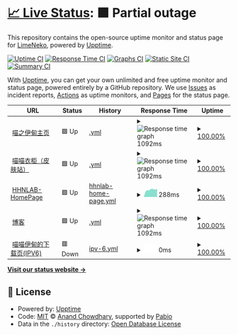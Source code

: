 # [📈 Live Status](https://demo.upptime.js.org): <!--live status--> **🟧 Partial outage**

This repository contains the open-source uptime monitor and status page for [LimeNeko](hhnlab.cn), powered by [Upptime](https://github.com/upptime/upptime).

[![Uptime CI](https://github.com/Fudujilm/upptime/workflows/Uptime%20CI/badge.svg)](https://github.com/Fudujilm/upptime/actions?query=workflow%3A%22Uptime+CI%22)
[![Response Time CI](https://github.com/Fudujilm/upptime/workflows/Response%20Time%20CI/badge.svg)](https://github.com/Fudujilm/upptime/actions?query=workflow%3A%22Response+Time+CI%22)
[![Graphs CI](https://github.com/Fudujilm/upptime/workflows/Graphs%20CI/badge.svg)](https://github.com/Fudujilm/upptime/actions?query=workflow%3A%22Graphs+CI%22)
[![Static Site CI](https://github.com/Fudujilm/upptime/workflows/Static%20Site%20CI/badge.svg)](https://github.com/Fudujilm/upptime/actions?query=workflow%3A%22Static+Site+CI%22)
[![Summary CI](https://github.com/Fudujilm/upptime/workflows/Summary%20CI/badge.svg)](https://github.com/Fudujilm/upptime/actions?query=workflow%3A%22Summary+CI%22)

With [Upptime](https://upptime.js.org), you can get your own unlimited and free uptime monitor and status page, powered entirely by a GitHub repository. We use [Issues](https://github.com/Fudujilm/upptime/issues) as incident reports, [Actions](https://github.com/Fudujilm/upptime/actions) as uptime monitors, and [Pages](https://demo.upptime.js.org) for the status page.

<!--start: status pages-->
<!-- This summary is generated by Upptime (https://github.com/upptime/upptime) -->
<!-- Do not edit this manually, your changes will be overwritten -->
<!-- prettier-ignore -->
| URL | Status | History | Response Time | Uptime |
| --- | ------ | ------- | ------------- | ------ |
| <img alt="" src="https://icons.duckduckgo.com/ip3/mzyd.work.ico" height="13"> [喵之伊甸主页](https://mzyd.work) | 🟩 Up | [.yml](https://github.com/FuDujilm/upptime/commits/HEAD/history/.yml) | <details><summary><img alt="Response time graph" src="./graphs//response-time-week.png" height="20"> 1092ms</summary><br><a href="https://status.mzyd.work/history/"><img alt="Response time 963" src="https://img.shields.io/endpoint?url=https%3A%2F%2Fraw.githubusercontent.com%2FFuDujilm%2Fupptime%2FHEAD%2Fapi%2F%2Fresponse-time.json"></a><br><a href="https://status.mzyd.work/history/"><img alt="24-hour response time 1229" src="https://img.shields.io/endpoint?url=https%3A%2F%2Fraw.githubusercontent.com%2FFuDujilm%2Fupptime%2FHEAD%2Fapi%2F%2Fresponse-time-day.json"></a><br><a href="https://status.mzyd.work/history/"><img alt="7-day response time 1092" src="https://img.shields.io/endpoint?url=https%3A%2F%2Fraw.githubusercontent.com%2FFuDujilm%2Fupptime%2FHEAD%2Fapi%2F%2Fresponse-time-week.json"></a><br><a href="https://status.mzyd.work/history/"><img alt="30-day response time 958" src="https://img.shields.io/endpoint?url=https%3A%2F%2Fraw.githubusercontent.com%2FFuDujilm%2Fupptime%2FHEAD%2Fapi%2F%2Fresponse-time-month.json"></a><br><a href="https://status.mzyd.work/history/"><img alt="1-year response time 963" src="https://img.shields.io/endpoint?url=https%3A%2F%2Fraw.githubusercontent.com%2FFuDujilm%2Fupptime%2FHEAD%2Fapi%2F%2Fresponse-time-year.json"></a></details> | <details><summary><a href="https://status.mzyd.work/history/">100.00%</a></summary><a href="https://status.mzyd.work/history/"><img alt="All-time uptime 100.00%" src="https://img.shields.io/endpoint?url=https%3A%2F%2Fraw.githubusercontent.com%2FFuDujilm%2Fupptime%2FHEAD%2Fapi%2F%2Fuptime.json"></a><br><a href="https://status.mzyd.work/history/"><img alt="24-hour uptime 100.00%" src="https://img.shields.io/endpoint?url=https%3A%2F%2Fraw.githubusercontent.com%2FFuDujilm%2Fupptime%2FHEAD%2Fapi%2F%2Fuptime-day.json"></a><br><a href="https://status.mzyd.work/history/"><img alt="7-day uptime 100.00%" src="https://img.shields.io/endpoint?url=https%3A%2F%2Fraw.githubusercontent.com%2FFuDujilm%2Fupptime%2FHEAD%2Fapi%2F%2Fuptime-week.json"></a><br><a href="https://status.mzyd.work/history/"><img alt="30-day uptime 100.00%" src="https://img.shields.io/endpoint?url=https%3A%2F%2Fraw.githubusercontent.com%2FFuDujilm%2Fupptime%2FHEAD%2Fapi%2F%2Fuptime-month.json"></a><br><a href="https://status.mzyd.work/history/"><img alt="1-year uptime 100.00%" src="https://img.shields.io/endpoint?url=https%3A%2F%2Fraw.githubusercontent.com%2FFuDujilm%2Fupptime%2FHEAD%2Fapi%2F%2Fuptime-year.json"></a></details>
| <img alt="" src="https://icons.duckduckgo.com/ip3/skin.mzyd.work.ico" height="13"> [喵喵衣柜（皮肤站）](https://skin.mzyd.work) | 🟩 Up | [.yml](https://github.com/FuDujilm/upptime/commits/HEAD/history/.yml) | <details><summary><img alt="Response time graph" src="./graphs//response-time-week.png" height="20"> 1092ms</summary><br><a href="https://status.mzyd.work/history/"><img alt="Response time 963" src="https://img.shields.io/endpoint?url=https%3A%2F%2Fraw.githubusercontent.com%2FFuDujilm%2Fupptime%2FHEAD%2Fapi%2F%2Fresponse-time.json"></a><br><a href="https://status.mzyd.work/history/"><img alt="24-hour response time 1229" src="https://img.shields.io/endpoint?url=https%3A%2F%2Fraw.githubusercontent.com%2FFuDujilm%2Fupptime%2FHEAD%2Fapi%2F%2Fresponse-time-day.json"></a><br><a href="https://status.mzyd.work/history/"><img alt="7-day response time 1092" src="https://img.shields.io/endpoint?url=https%3A%2F%2Fraw.githubusercontent.com%2FFuDujilm%2Fupptime%2FHEAD%2Fapi%2F%2Fresponse-time-week.json"></a><br><a href="https://status.mzyd.work/history/"><img alt="30-day response time 958" src="https://img.shields.io/endpoint?url=https%3A%2F%2Fraw.githubusercontent.com%2FFuDujilm%2Fupptime%2FHEAD%2Fapi%2F%2Fresponse-time-month.json"></a><br><a href="https://status.mzyd.work/history/"><img alt="1-year response time 963" src="https://img.shields.io/endpoint?url=https%3A%2F%2Fraw.githubusercontent.com%2FFuDujilm%2Fupptime%2FHEAD%2Fapi%2F%2Fresponse-time-year.json"></a></details> | <details><summary><a href="https://status.mzyd.work/history/">100.00%</a></summary><a href="https://status.mzyd.work/history/"><img alt="All-time uptime 100.00%" src="https://img.shields.io/endpoint?url=https%3A%2F%2Fraw.githubusercontent.com%2FFuDujilm%2Fupptime%2FHEAD%2Fapi%2F%2Fuptime.json"></a><br><a href="https://status.mzyd.work/history/"><img alt="24-hour uptime 100.00%" src="https://img.shields.io/endpoint?url=https%3A%2F%2Fraw.githubusercontent.com%2FFuDujilm%2Fupptime%2FHEAD%2Fapi%2F%2Fuptime-day.json"></a><br><a href="https://status.mzyd.work/history/"><img alt="7-day uptime 100.00%" src="https://img.shields.io/endpoint?url=https%3A%2F%2Fraw.githubusercontent.com%2FFuDujilm%2Fupptime%2FHEAD%2Fapi%2F%2Fuptime-week.json"></a><br><a href="https://status.mzyd.work/history/"><img alt="30-day uptime 100.00%" src="https://img.shields.io/endpoint?url=https%3A%2F%2Fraw.githubusercontent.com%2FFuDujilm%2Fupptime%2FHEAD%2Fapi%2F%2Fuptime-month.json"></a><br><a href="https://status.mzyd.work/history/"><img alt="1-year uptime 100.00%" src="https://img.shields.io/endpoint?url=https%3A%2F%2Fraw.githubusercontent.com%2FFuDujilm%2Fupptime%2FHEAD%2Fapi%2F%2Fuptime-year.json"></a></details>
| <img alt="" src="https://icons.duckduckgo.com/ip3/hhnlab.cn.ico" height="13"> [HHNLAB-HomePage](https://hhnlab.cn) | 🟩 Up | [hhnlab-home-page.yml](https://github.com/FuDujilm/upptime/commits/HEAD/history/hhnlab-home-page.yml) | <details><summary><img alt="Response time graph" src="./graphs/hhnlab-home-page/response-time-week.png" height="20"> 288ms</summary><br><a href="https://status.mzyd.work/history/hhnlab-home-page"><img alt="Response time 517" src="https://img.shields.io/endpoint?url=https%3A%2F%2Fraw.githubusercontent.com%2FFuDujilm%2Fupptime%2FHEAD%2Fapi%2Fhhnlab-home-page%2Fresponse-time.json"></a><br><a href="https://status.mzyd.work/history/hhnlab-home-page"><img alt="24-hour response time 314" src="https://img.shields.io/endpoint?url=https%3A%2F%2Fraw.githubusercontent.com%2FFuDujilm%2Fupptime%2FHEAD%2Fapi%2Fhhnlab-home-page%2Fresponse-time-day.json"></a><br><a href="https://status.mzyd.work/history/hhnlab-home-page"><img alt="7-day response time 288" src="https://img.shields.io/endpoint?url=https%3A%2F%2Fraw.githubusercontent.com%2FFuDujilm%2Fupptime%2FHEAD%2Fapi%2Fhhnlab-home-page%2Fresponse-time-week.json"></a><br><a href="https://status.mzyd.work/history/hhnlab-home-page"><img alt="30-day response time 447" src="https://img.shields.io/endpoint?url=https%3A%2F%2Fraw.githubusercontent.com%2FFuDujilm%2Fupptime%2FHEAD%2Fapi%2Fhhnlab-home-page%2Fresponse-time-month.json"></a><br><a href="https://status.mzyd.work/history/hhnlab-home-page"><img alt="1-year response time 517" src="https://img.shields.io/endpoint?url=https%3A%2F%2Fraw.githubusercontent.com%2FFuDujilm%2Fupptime%2FHEAD%2Fapi%2Fhhnlab-home-page%2Fresponse-time-year.json"></a></details> | <details><summary><a href="https://status.mzyd.work/history/hhnlab-home-page">100.00%</a></summary><a href="https://status.mzyd.work/history/hhnlab-home-page"><img alt="All-time uptime 100.00%" src="https://img.shields.io/endpoint?url=https%3A%2F%2Fraw.githubusercontent.com%2FFuDujilm%2Fupptime%2FHEAD%2Fapi%2Fhhnlab-home-page%2Fuptime.json"></a><br><a href="https://status.mzyd.work/history/hhnlab-home-page"><img alt="24-hour uptime 100.00%" src="https://img.shields.io/endpoint?url=https%3A%2F%2Fraw.githubusercontent.com%2FFuDujilm%2Fupptime%2FHEAD%2Fapi%2Fhhnlab-home-page%2Fuptime-day.json"></a><br><a href="https://status.mzyd.work/history/hhnlab-home-page"><img alt="7-day uptime 100.00%" src="https://img.shields.io/endpoint?url=https%3A%2F%2Fraw.githubusercontent.com%2FFuDujilm%2Fupptime%2FHEAD%2Fapi%2Fhhnlab-home-page%2Fuptime-week.json"></a><br><a href="https://status.mzyd.work/history/hhnlab-home-page"><img alt="30-day uptime 100.00%" src="https://img.shields.io/endpoint?url=https%3A%2F%2Fraw.githubusercontent.com%2FFuDujilm%2Fupptime%2FHEAD%2Fapi%2Fhhnlab-home-page%2Fuptime-month.json"></a><br><a href="https://status.mzyd.work/history/hhnlab-home-page"><img alt="1-year uptime 100.00%" src="https://img.shields.io/endpoint?url=https%3A%2F%2Fraw.githubusercontent.com%2FFuDujilm%2Fupptime%2FHEAD%2Fapi%2Fhhnlab-home-page%2Fuptime-year.json"></a></details>
| <img alt="" src="https://icons.duckduckgo.com/ip3/blog.mzyd.work.ico" height="13"> [博客](https://blog.mzyd.work) | 🟩 Up | [.yml](https://github.com/FuDujilm/upptime/commits/HEAD/history/.yml) | <details><summary><img alt="Response time graph" src="./graphs//response-time-week.png" height="20"> 1092ms</summary><br><a href="https://status.mzyd.work/history/"><img alt="Response time 963" src="https://img.shields.io/endpoint?url=https%3A%2F%2Fraw.githubusercontent.com%2FFuDujilm%2Fupptime%2FHEAD%2Fapi%2F%2Fresponse-time.json"></a><br><a href="https://status.mzyd.work/history/"><img alt="24-hour response time 1229" src="https://img.shields.io/endpoint?url=https%3A%2F%2Fraw.githubusercontent.com%2FFuDujilm%2Fupptime%2FHEAD%2Fapi%2F%2Fresponse-time-day.json"></a><br><a href="https://status.mzyd.work/history/"><img alt="7-day response time 1092" src="https://img.shields.io/endpoint?url=https%3A%2F%2Fraw.githubusercontent.com%2FFuDujilm%2Fupptime%2FHEAD%2Fapi%2F%2Fresponse-time-week.json"></a><br><a href="https://status.mzyd.work/history/"><img alt="30-day response time 958" src="https://img.shields.io/endpoint?url=https%3A%2F%2Fraw.githubusercontent.com%2FFuDujilm%2Fupptime%2FHEAD%2Fapi%2F%2Fresponse-time-month.json"></a><br><a href="https://status.mzyd.work/history/"><img alt="1-year response time 963" src="https://img.shields.io/endpoint?url=https%3A%2F%2Fraw.githubusercontent.com%2FFuDujilm%2Fupptime%2FHEAD%2Fapi%2F%2Fresponse-time-year.json"></a></details> | <details><summary><a href="https://status.mzyd.work/history/">100.00%</a></summary><a href="https://status.mzyd.work/history/"><img alt="All-time uptime 100.00%" src="https://img.shields.io/endpoint?url=https%3A%2F%2Fraw.githubusercontent.com%2FFuDujilm%2Fupptime%2FHEAD%2Fapi%2F%2Fuptime.json"></a><br><a href="https://status.mzyd.work/history/"><img alt="24-hour uptime 100.00%" src="https://img.shields.io/endpoint?url=https%3A%2F%2Fraw.githubusercontent.com%2FFuDujilm%2Fupptime%2FHEAD%2Fapi%2F%2Fuptime-day.json"></a><br><a href="https://status.mzyd.work/history/"><img alt="7-day uptime 100.00%" src="https://img.shields.io/endpoint?url=https%3A%2F%2Fraw.githubusercontent.com%2FFuDujilm%2Fupptime%2FHEAD%2Fapi%2F%2Fuptime-week.json"></a><br><a href="https://status.mzyd.work/history/"><img alt="30-day uptime 100.00%" src="https://img.shields.io/endpoint?url=https%3A%2F%2Fraw.githubusercontent.com%2FFuDujilm%2Fupptime%2FHEAD%2Fapi%2F%2Fuptime-month.json"></a><br><a href="https://status.mzyd.work/history/"><img alt="1-year uptime 100.00%" src="https://img.shields.io/endpoint?url=https%3A%2F%2Fraw.githubusercontent.com%2FFuDujilm%2Fupptime%2FHEAD%2Fapi%2F%2Fuptime-year.json"></a></details>
| <img alt="" src="https://icons.duckduckgo.com/ip3/holab.hhnlab.cn.ico" height="13"> [喵喵伊甸的下载页(IPV6)](http://holab.hhnlab.cn/) | 🟥 Down | [ipv-6.yml](https://github.com/FuDujilm/upptime/commits/HEAD/history/ipv-6.yml) | <details><summary><img alt="Response time graph" src="./graphs/ipv-6/response-time-week.png" height="20"> 0ms</summary><br><a href="https://status.mzyd.work/history/ipv-6"><img alt="Response time 0" src="https://img.shields.io/endpoint?url=https%3A%2F%2Fraw.githubusercontent.com%2FFuDujilm%2Fupptime%2FHEAD%2Fapi%2Fipv-6%2Fresponse-time.json"></a><br><a href="https://status.mzyd.work/history/ipv-6"><img alt="24-hour response time 0" src="https://img.shields.io/endpoint?url=https%3A%2F%2Fraw.githubusercontent.com%2FFuDujilm%2Fupptime%2FHEAD%2Fapi%2Fipv-6%2Fresponse-time-day.json"></a><br><a href="https://status.mzyd.work/history/ipv-6"><img alt="7-day response time 0" src="https://img.shields.io/endpoint?url=https%3A%2F%2Fraw.githubusercontent.com%2FFuDujilm%2Fupptime%2FHEAD%2Fapi%2Fipv-6%2Fresponse-time-week.json"></a><br><a href="https://status.mzyd.work/history/ipv-6"><img alt="30-day response time 0" src="https://img.shields.io/endpoint?url=https%3A%2F%2Fraw.githubusercontent.com%2FFuDujilm%2Fupptime%2FHEAD%2Fapi%2Fipv-6%2Fresponse-time-month.json"></a><br><a href="https://status.mzyd.work/history/ipv-6"><img alt="1-year response time 0" src="https://img.shields.io/endpoint?url=https%3A%2F%2Fraw.githubusercontent.com%2FFuDujilm%2Fupptime%2FHEAD%2Fapi%2Fipv-6%2Fresponse-time-year.json"></a></details> | <details><summary><a href="https://status.mzyd.work/history/ipv-6">100.00%</a></summary><a href="https://status.mzyd.work/history/ipv-6"><img alt="All-time uptime 100.00%" src="https://img.shields.io/endpoint?url=https%3A%2F%2Fraw.githubusercontent.com%2FFuDujilm%2Fupptime%2FHEAD%2Fapi%2Fipv-6%2Fuptime.json"></a><br><a href="https://status.mzyd.work/history/ipv-6"><img alt="24-hour uptime 100.00%" src="https://img.shields.io/endpoint?url=https%3A%2F%2Fraw.githubusercontent.com%2FFuDujilm%2Fupptime%2FHEAD%2Fapi%2Fipv-6%2Fuptime-day.json"></a><br><a href="https://status.mzyd.work/history/ipv-6"><img alt="7-day uptime 100.00%" src="https://img.shields.io/endpoint?url=https%3A%2F%2Fraw.githubusercontent.com%2FFuDujilm%2Fupptime%2FHEAD%2Fapi%2Fipv-6%2Fuptime-week.json"></a><br><a href="https://status.mzyd.work/history/ipv-6"><img alt="30-day uptime 100.00%" src="https://img.shields.io/endpoint?url=https%3A%2F%2Fraw.githubusercontent.com%2FFuDujilm%2Fupptime%2FHEAD%2Fapi%2Fipv-6%2Fuptime-month.json"></a><br><a href="https://status.mzyd.work/history/ipv-6"><img alt="1-year uptime 100.00%" src="https://img.shields.io/endpoint?url=https%3A%2F%2Fraw.githubusercontent.com%2FFuDujilm%2Fupptime%2FHEAD%2Fapi%2Fipv-6%2Fuptime-year.json"></a></details>

<!--end: status pages-->

[**Visit our status website →**](https://demo.upptime.js.org)

## 📄 License

- Powered by: [Upptime](https://github.com/upptime/upptime)
- Code: [MIT](./LICENSE) © [Anand Chowdhary](https://anandchowdhary.com), supported by [Pabio](https://pabio.com)
- Data in the `./history` directory: [Open Database License](https://opendatacommons.org/licenses/odbl/1-0/)
